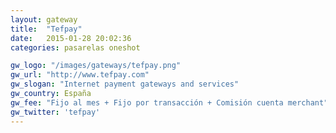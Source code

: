 ```yaml
---
layout: gateway
title:  "Tefpay"
date:   2015-01-28 20:02:36
categories: pasarelas oneshot 

gw_logo: "/images/gateways/tefpay.png"
gw_url: "http://www.tefpay.com"
gw_slogan: "Internet payment gateways and services"
gw_country: España
gw_fee: "Fijo al mes + Fijo por transacción + Comisión cuenta merchant"
gw_twitter: 'tefpay'
---
```


